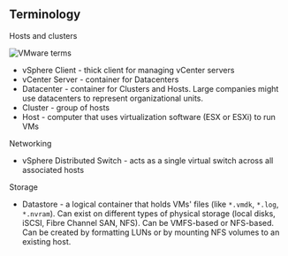 Terminology
-----------

Hosts and clusters

![VMware terms](https://raw.github.com/jreisinger/blog/master/files/vmware_terms.png)

* vSphere Client - thick client for managing vCenter servers
* vCenter Server - container for Datacenters
* Datacenter - container for Clusters and Hosts. Large companies might use
    datacenters to represent organizational units.
* Cluster - group of hosts
* Host - computer that uses virtualization software (ESX or ESXi) to run VMs

Networking
* vSphere Distributed Switch - acts as a single virtual switch across all
    associated hosts

Storage
* Datastore - a logical container that holds VMs' files (like `*.vmdk`, `*.log`,
    `*.nvram`). Can exist on different types of physical storage (local disks,
    iSCSI, Fibre Channel SAN, NFS). Can be VMFS-based or NFS-based. Can be
    created by formatting LUNs or by mounting NFS volumes to an existing host.

